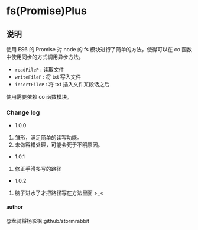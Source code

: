# fs(Promise)Plus 

## 说明

使用 ES6 的 Promise 对 node 的 fs 模块进行了简单的方法，使得可以在 co 函数中使用同步的方式调用异步方法。

- `readFileP` : 读取文件
- `writeFileP` : 将 txt 写入文件
- `insertFileP` : 将 txt 插入文件某段话之后

使用需要依赖 co 函数模块。

### Change log

- 1.0.0

1. 雏形，满足简单的读写功能。
2. 未做容错处理，可能会死于不明原因。

- 1.0.1

1. 修正手滑多写的路径

- 1.0.2 

1. 脑子进水了才把路径写在方法里面 >_<

#### author

@龙骑将杨影枫:github/stormrabbit  